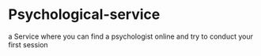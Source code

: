 # Psychological-service
a Service where you can find a psychologist online and try to conduct your first session
